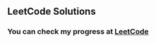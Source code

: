 ## LeetCode Solutions

### You can check my progress at [LeetCode](https://leetcode.com/cheaptrix399/)